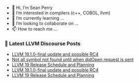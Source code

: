 - 👋 Hi, I’m Sean Perry
- 👀 I’m interested in compilers (c++, COBOL, llvm)
- 🌱 I’m currently learning ...
- 💞️ I’m looking to collaborate on ...
- 📫 How to reach me ...

<!---
s66perry/s66perry is a ✨ special ✨ repository because its `README.md` (this file) appears on your GitHub profile.
You can click the Preview link to take a look at your changes.
--->
### 📕 Latest LLVM Discourse Posts

<!-- DISCOURSE-LLVM:START -->
- [LLVM 19.1.0-final update and possible RC4](https://discourse.llvm.org/t/llvm-19-1-0-final-update-and-possible-rc4/81010#post_2)
- [Not all symbol not found until when didOpen request is sent](https://discourse.llvm.org/t/not-all-symbol-not-found-until-when-didopen-request-is-sent/81011#post_1)
- [LLVM 19 Release Schedule and Planning](https://discourse.llvm.org/t/llvm-19-release-schedule-and-planning/79828#post_3)
- [LLVM 19.1.0-final update and possible RC4](https://discourse.llvm.org/t/llvm-19-1-0-final-update-and-possible-rc4/81010#post_1)
- [LLVM 19 Release Schedule and Planning](https://discourse.llvm.org/t/llvm-19-release-schedule-and-planning/79828#post_2)
<!-- DISCOURSE-LLVM:END -->
